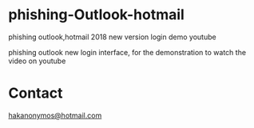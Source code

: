 # phishing-Outlook-hotmail
phishing outlook,hotmail 2018 new version login demo youtube

phishing outlook new login interface, for the demonstration to watch the video on youtube

# Contact

hakanonymos@hotmail.com
